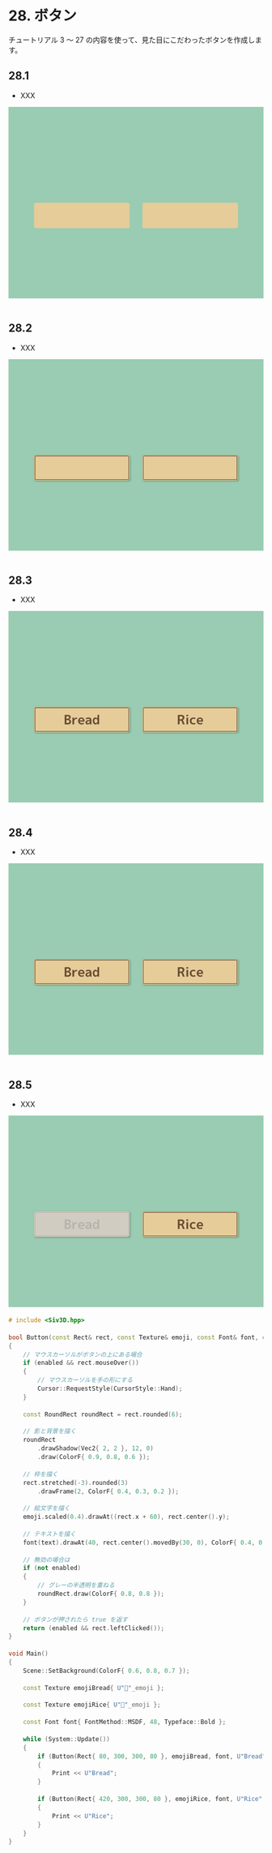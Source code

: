 # 28. ボタン
チュートリアル 3 ～ 27 の内容を使って、見た目にこだわったボタンを作成します。

## 28.1 
- XXX
	
![](https://raw.githubusercontent.com/Siv3D/siv3d.site.resource/main/2025/tutorial2/button/1.png)

```cpp

```


## 28.2 
- XXX
	
![](https://raw.githubusercontent.com/Siv3D/siv3d.site.resource/main/2025/tutorial2/button/2.png)

```cpp

```


## 28.3 
- XXX
	
![](https://raw.githubusercontent.com/Siv3D/siv3d.site.resource/main/2025/tutorial2/button/3.png)

```cpp

```


## 28.4 
- XXX
	
![](https://raw.githubusercontent.com/Siv3D/siv3d.site.resource/main/2025/tutorial2/button/4.png)

```cpp

```


## 28.5 
- XXX
	
![](https://raw.githubusercontent.com/Siv3D/siv3d.site.resource/main/2025/tutorial2/button/5.png)

```cpp
# include <Siv3D.hpp>

bool Button(const Rect& rect, const Texture& emoji, const Font& font, const String& text, bool enabled)
{
	// マウスカーソルがボタンの上にある場合
	if (enabled && rect.mouseOver())
	{
		// マウスカーソルを手の形にする
		Cursor::RequestStyle(CursorStyle::Hand);
	}

	const RoundRect roundRect = rect.rounded(6);

	// 影と背景を描く
	roundRect
		.drawShadow(Vec2{ 2, 2 }, 12, 0)
		.draw(ColorF{ 0.9, 0.8, 0.6 });

	// 枠を描く
	rect.stretched(-3).rounded(3)
		.drawFrame(2, ColorF{ 0.4, 0.3, 0.2 });

	// 絵文字を描く
	emoji.scaled(0.4).drawAt((rect.x + 60), rect.center().y);

	// テキストを描く
	font(text).drawAt(40, rect.center().movedBy(30, 0), ColorF{ 0.4, 0.3, 0.2 });

	// 無効の場合は
	if (not enabled)
	{
		// グレーの半透明を重ねる
		roundRect.draw(ColorF{ 0.8, 0.8 });
	}

	// ボタンが押されたら true を返す
	return (enabled && rect.leftClicked());
}

void Main()
{
	Scene::SetBackground(ColorF{ 0.6, 0.8, 0.7 });

	const Texture emojiBread{ U"🍞"_emoji };

	const Texture emojiRice{ U"🍚"_emoji };

	const Font font{ FontMethod::MSDF, 48, Typeface::Bold };

	while (System::Update())
	{
		if (Button(Rect{ 80, 300, 300, 80 }, emojiBread, font, U"Bread", true))
		{
			Print << U"Bread";
		}

		if (Button(Rect{ 420, 300, 300, 80 }, emojiRice, font, U"Rice", true))
		{
			Print << U"Rice";
		}
	}
}
```

